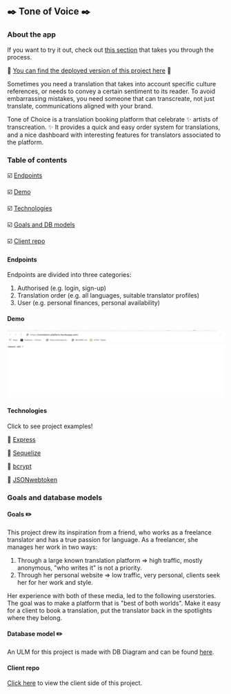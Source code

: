 ## :black_nib: Tone of Voice :black_nib:

### About the app 

If you want to try it out, check out [this section](#how-to-use-and-intall-this-app) that takes you through the process.

:eyes: [You can find the deployed version of this project here](https://naughty-lumiere-bdfc94.netlify.app/) :eyes:

Sometimes you need a translation that takes into account specific culture references, or needs to convey a certain sentiment to its reader.
To avoid embarrassing mistakes, you need someone that can transcreate, not just translate, communications aligned with your brand. 

Tone of Choice is a translation booking platform that celebrate :sparkles: artists of transcreation. :sparkles:
It provides a quick and easy order system for translations, and a nice dashboard with interesting features for translators associated to the platform.

### Table of contents

:ballot_box_with_check: [Endpoints](#endpoints)

:ballot_box_with_check: [Demo](#demo)

:ballot_box_with_check: [Technologies](#technologies)

:ballot_box_with_check: [Goals and DB models](#goals-and-database-models)

:ballot_box_with_check: [Client repo](#client-repo)

#### Endpoints
Endpoints are divided into three categories:
1. Authorised (e.g. login, sign-up)
2. Translation order (e.g. all languages, suitable translator profiles)
3. User (e.g. personal finances, personal availability)

#### Demo
![heroku endpoint demo](heroku.gif)


#### Technologies
Click to see project examples!

:round_pushpin: [Express](https://github.com/DVE91/translator-platform-server/blob/development/index.js)

:round_pushpin: [Sequelize](https://github.com/DVE91/translator-platform-server/tree/development/models)

:round_pushpin: [bcrypt](https://github.com/DVE91/translator-platform-server/blob/development/routers/auth.js)

:round_pushpin: [JSONwebtoken](https://github.com/DVE91/translator-platform-server/blob/development/auth/jwt.js)

### Goals and database models 

#### Goals :pencil2:
This project drew its inspiration from a friend, who works as a freelance translator and has a true passion for language.
As a freelancer, she manages her work in two ways:
1. Through a large known translation platform => high traffic, mostly anonymous, "who writes it" is not a priority.
2. Through her personal website => low traffic, very personal, clients seek her for her work and style.

Her experience with both of these media, led to the following userstories.
The goal was to make a platform that is "best of both worlds". Make it easy for a client to book a translation, 
put the translator back in the spotlights where they belong. 

#### Database model :pencil2:

An ULM for this project is made with DB Diagram and can be found [here](https://dbdiagram.io/d/5f15af5574ca2227330d9588).

#### Client repo

[Click here](https://github.com/DVE91/translator-platform-client) to view the client side of this project.






